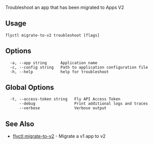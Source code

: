 Troubleshoot an app that has been migrated to Apps V2

## Usage
~~~
flyctl migrate-to-v2 troubleshoot [flags]
~~~

## Options

~~~
  -a, --app string      Application name
  -c, --config string   Path to application configuration file
  -h, --help            help for troubleshoot
~~~

## Global Options

~~~
  -t, --access-token string   Fly API Access Token
      --debug                 Print additional logs and traces
      --verbose               Verbose output
~~~

## See Also

* [flyctl migrate-to-v2](/docs/flyctl/migrate-to-v2/)	 - Migrate a v1 app to v2

